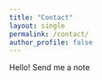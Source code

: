 ```yaml
---
title: "Contact"
layout: single
permalink: /contact/
author_profile: false
---
```


Hello! Send me a note